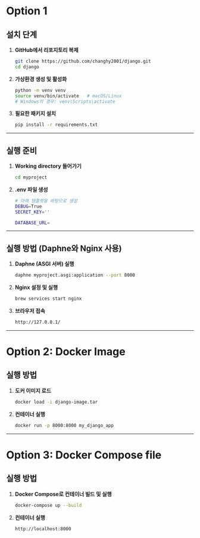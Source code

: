 # Option 1
## 설치 단계

1. **GitHub에서 리포지토리 복제**
   ```bash
   git clone https://github.com/changhy2001/django.git
   cd django
   ```

2. **가상환경 생성 및 활성화**
   ```bash
   python -m venv venv
   source venv/bin/activate   # macOS/Linux
   # Windows의 경우: venv\Scripts\activate
   ```

3. **필요한 패키지 설치**
   ```bash
   pip install -r requirements.txt
   ```
---

## 실행 준비

1. **Working directory 들어가기**
   ```bash
   cd myproject
   ```

2. **.env 파일 생성**
   ```bash
   # 아래 템플렛을 바탕으로 생성
   DEBUG=True
   SECRET_KEY=''

   DATABASE_URL=
   ```
---

## 실행 방법 (Daphne와 Nginx 사용)
   
1. **Daphne (ASGI 서버) 실행**
   ```bash
   daphne myproject.asgi:application --port 8000
   ```

2. **Nginx 설정 및 실행**
   ```bash
   brew services start nginx
   ```
   
3. **브라우저 접속**
   ```bash
   http://127.0.0.1/
   ```
---
# Option 2: Docker Image
## 실행 방법
   
1. **도커 이미지 로드**
   ```bash
   docker load -i django-image.tar
   ```

2. **컨테이너 실행**
   ```bash
   docker run -p 8000:8000 my_django_app
   ```
   
---
# Option 3: Docker Compose file
## 실행 방법
   
1. **Docker Compose로 컨테이너 빌드 및 실행**
   ```bash
   docker-compose up --build
   ```

2. **컨테이너 실행**
   ```bash
   http://localhost:8000
   ```
   
